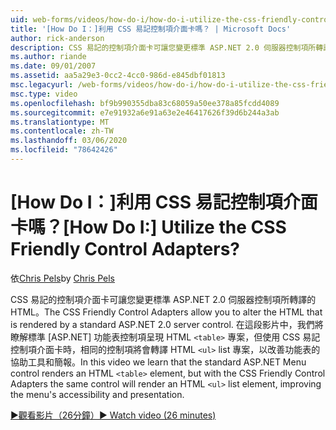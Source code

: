 ```yaml
---
uid: web-forms/videos/how-do-i/how-do-i-utilize-the-css-friendly-control-adapters
title: '[How Do I：]利用 CSS 易記控制項介面卡嗎？ | Microsoft Docs'
author: rick-anderson
description: CSS 易記的控制項介面卡可讓您變更標準 ASP.NET 2.0 伺服器控制項所轉譯的 HTML。 在這段影片中，我們將瞭解 stan 。
ms.author: riande
ms.date: 09/01/2007
ms.assetid: aa5a29e3-0cc2-4cc0-986d-e845dbf01813
msc.legacyurl: /web-forms/videos/how-do-i/how-do-i-utilize-the-css-friendly-control-adapters
msc.type: video
ms.openlocfilehash: bf9b990355dba83c68059a50ee378a85fcdd4089
ms.sourcegitcommit: e7e91932a6e91a63e2e46417626f39d6b244a3ab
ms.translationtype: MT
ms.contentlocale: zh-TW
ms.lasthandoff: 03/06/2020
ms.locfileid: "78642426"
---
```

# <a name="how-do-i-utilize-the-css-friendly-control-adapters"></a><span data-ttu-id="cabb0-105">[How Do I：]利用 CSS 易記控制項介面卡嗎？</span><span class="sxs-lookup"><span data-stu-id="cabb0-105">[How Do I:] Utilize the CSS Friendly Control Adapters?</span></span>

<span data-ttu-id="cabb0-106">依[Chris Pels](https://twitter.com/chrispels)</span><span class="sxs-lookup"><span data-stu-id="cabb0-106">by [Chris Pels](https://twitter.com/chrispels)</span></span>

<span data-ttu-id="cabb0-107">CSS 易記的控制項介面卡可讓您變更標準 ASP.NET 2.0 伺服器控制項所轉譯的 HTML。</span><span class="sxs-lookup"><span data-stu-id="cabb0-107">The CSS Friendly Control Adapters allow you to alter the HTML that is rendered by a standard ASP.NET 2.0 server control.</span></span> <span data-ttu-id="cabb0-108">在這段影片中，我們將瞭解標準 [ASP.NET] 功能表控制項呈現 HTML `<table>` 專案，但使用 CSS 易記控制項介面卡時，相同的控制項將會轉譯 HTML `<ul>` list 專案，以改善功能表的協助工具和簡報。</span><span class="sxs-lookup"><span data-stu-id="cabb0-108">In this video we learn that the standard ASP.NET Menu control renders an HTML `<table>` element, but with the CSS Friendly Control Adapters the same control will render an HTML `<ul>` list element, improving the menu's accessibility and presentation.</span></span> 

[<span data-ttu-id="cabb0-109">&#9654;觀看影片（26分鐘）</span><span class="sxs-lookup"><span data-stu-id="cabb0-109">&#9654; Watch video (26 minutes)</span></span>](https://channel9.msdn.com/Blogs/ASP-NET-Site-Videos/how-do-i-utilize-the-css-friendly-control-adapters)

